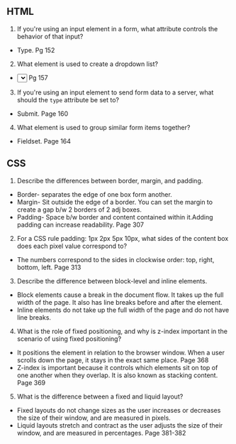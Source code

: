 ## HTML
1.  If you're using an input element in a form, what attribute controls the behavior of that input?
* Type. Pg 152

2.  What element is used to create a dropdown list?
* <select> </select> Pg 157

3.  If you're using an input element to send form data to a server, what should the `type` attribute be set to?
* Submit. Page 160

4.  What element is used to group similar form items together?
* Fieldset. Page 164

## CSS

1. Describe the differences between border, margin, and padding.
* Border- separates the edge of one box form another.
* Margin- Sit outside the edge of a border. You can set the margin to create a gap b/w 2 borders of 2 adj boxes.
* Padding- Space b/w border and content contained within it.Adding padding can increase readability. Page 307

2. For a CSS rule padding: 1px 2px 5px 10px, what sides of the content box does each pixel value correspond to?
* The numbers correspond to the sides in clockwise order: top, right, bottom, left. Page 313

3. Describe the difference between block-level and inline elements.
* Block elements cause a break in the document flow. It takes up the full width of the page. It also has line breaks before and after the element.
* Inline elements do not take up the full width of the page and do not have line breaks.

4. What is the role of fixed positioning, and why is z-index important in the scenario of using fixed positioning?
* It positions the element in relation to the browser window. When a user scrolls down the page, it stays in the exact same place. Page 368
* Z-index is important because it controls which elements sit on top of one another when they overlap. It is also known as stacking content. Page 369

5. What is the difference between a fixed and liquid layout?
* Fixed layouts do not change sizes as the user increases or decreases the size of their window, and are measured in pixels.
* Liquid layouts stretch and contract as the user adjusts the size of their window, and are measured in percentages. Page 381-382
